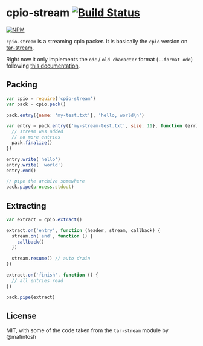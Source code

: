 # cpio-stream [![Build Status](https://travis-ci.org/finnp/cpio-stream.svg?branch=master)](https://travis-ci.org/finnp/cpio-stream)
[![NPM](https://nodei.co/npm/cpio-stream.png)](https://nodei.co/npm/cpio-stream/)

`cpio-stream` is a streaming cpio packer. It is basically the `cpio` version
on [tar-stream](https://github.com/mafintosh/tar-stream).

Right now it only implements the `odc` / `old character` format (`--format odc`)
following [this documentation](http://people.freebsd.org/~kientzle/libarchive/man/cpio.5.txt).

## Packing

```js
var cpio = require('cpio-stream')
var pack = cpio.pack()

pack.entry({name: 'my-test.txt'}, 'hello, world\n')

var entry = pack.entry({'my-stream-test.txt', size: 11}, function (err) {
  // stream was added
  // no more entries
  pack.finalize()
})

entry.write('hello')
entry.write(' world')
entry.end()

// pipe the archive somewhere
pack.pipe(process.stdout)

```

## Extracting

```js
var extract = cpio.extract()

extract.on('entry', function (header, stream, callback) {
  stream.on('end', function () {
    callback()
  })
  
  stream.resume() // auto drain
})

extract.on('finish', function () {
  // all entries read
})

pack.pipe(extract)
```

## License
MIT, with some of the code taken from the `tar-stream` module by @mafintosh